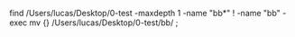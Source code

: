 find /Users/lucas/Desktop/0-test -maxdepth 1 -name "bb*" ! -name "bb" -exec mv {} /Users/lucas/Desktop/0-test/bb/ \;